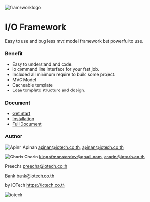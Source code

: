 ![frameworklogo](https://iotech.co.th/wp-content/uploads/2018/05/Framework-logo_Vertical-211x100.png)

# I/O Framework
Easy to use and bug less mvc model framework but powerful to use. 

### Benefit
- Easy to understand and code.
- io command line interface for your fast job.
- Included all minimum require to build some project.
- MVC Model
- Cacheable template
- Lean template structure and design.

### Document
- [Get Start]()
- [Installation]()
- [Full Document]()

### Author
![Apinn](https://avatars0.githubusercontent.com/u/1413490?s=20&v=4 "Apinan Woratrakun") Apinan <apinan@iotech.co.th>, <apinan@iotech.co.th>

![Charin](https://avatars0.githubusercontent.com/u/13948263?s=20&v=4 "Charin Aumponphison") Charin <klingofmonsterdev@gmail.com>, <charin@iotech.co.th>

Preecha <preecha@iotech.co.th>

Bank <bank@iotech.co.th>

by iOTech <https://iotech.co.th>

![iotech](https://iotech.co.th/wp-content/uploads/2018/01/cropped-Group-12-1.png)